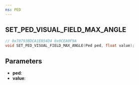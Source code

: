 ```yaml
---
ns: PED
---
```

## SET_PED_VISUAL_FIELD_MAX_ANGLE

```c
// 0x70793BDCA1E854D4 0x0CEA0F9A
void SET_PED_VISUAL_FIELD_MAX_ANGLE(Ped ped, float value);
```


## Parameters
* **ped**: 
* **value**: 

